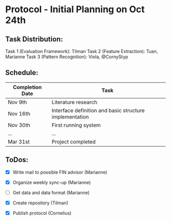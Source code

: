 # Protocol - Initial Planning on Oct 24th

## Task Distribution:
Task 1 (Evaluation Framework): Tilman
Task 2 (Feature Extraction): Tuan, Marianne
Task 3 (Pattern Recognition): Viola, @CornyStyp

## Schedule:
Completion Date | Task
--------------- | ----
Nov 9th | Literature research
Nov 16th | Interface definition and basic structure implementation
Nov 30th | First running system
... | ...
Mar 31st | Project completed

## ToDos:
- [x] Write mail to possible FIN advisor (Marianne)
- [x] Organize weekly sync-up (Marianne)
- [ ] Get data and data format (Marianne)
- [x] Create repository (Tilman)
- [x] Publish protocol (Cornelius)

